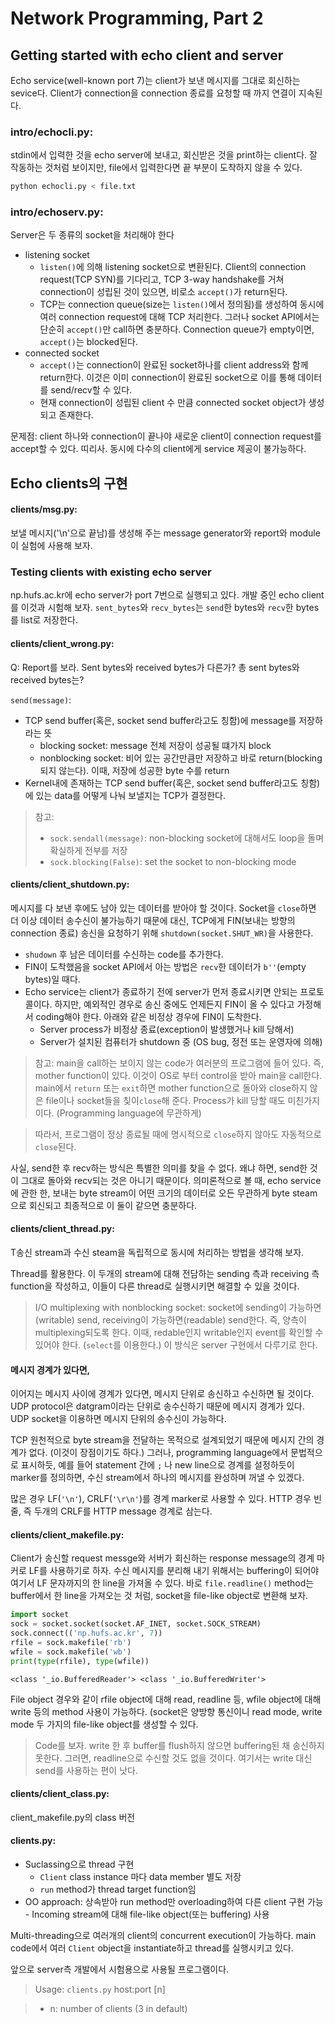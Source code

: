 
# Network Programming, Part 2

## Getting started with echo client and server
Echo service(well-known port 7)는 client가 보낸 메시지를 그대로 회신하는 sevice다. Client가 connection을 connection 종료를 요청할 때 까지 연결이 지속된다.

### intro/echocli.py:
stdin에서 입력한 것을 echo server에 보내고, 회신받은 것을 print하는 client다.
잘 작동하는 것처럼 보이지만, file에서 입력한다면 끝 부분이 도착하지 않을 수 있다.
```bash
python echocli.py < file.txt
```

### intro/echoserv.py:
Server은 두 종류의 socket을 처리해야 한다
- listening socket
  - `listen()`에 의해 listening socket으로 변환된다. Client의 connection request(TCP SYN)를 기다리고, TCP 3-way handshake를 거쳐 connection이 성립된 것이 있으면, 비로소 `accept()`가 return된다. 
  - TCP는 connection queue(size는 `listen()`에서 정의됨)를 생성하여 동시에 여러 connection request에 대해 TCP 처리한다. 그러나 socket API에서는 단순히 `accept()`만 call하면 충분하다. Connection queue가 empty이면, `accept()`는 blocked된다.
- connected socket  
  - `accept()`는 connection이 완료된 socket하나를 client address와 함께 return한다. 이것은 이미 connection이 완료된 socket으로 이를 통해 데이터를 send/recv할 수 있다.
  - 현재 connection이 성립된 client 수 만큼 connected socket object가 생성되고 존재한다.
  
문제점: client 하나와 connection이 끝나야 새로운 client이 connection request를 accept할 수 있다. 띠리사. 동시에 다수의 client에게 service 제공이 불가능하다. 

## Echo clients의 구현
#### clients/msg.py:
보낼 메시지('\n'으로 끝남)를 생성해 주는 message generator와 report와 module이 실험에 사용해 보자.

### Testing clients with existing echo server
np.hufs.ac.kr에 echo server가 port 7번으로 실행되고 있다. 개발 중인 echo client를 이것과 시험해 보자. `sent_bytes`와 `recv_bytes`는 `send`한 bytes와 `recv`한 bytes를 list로 저장한다.

#### clients/client_wrong.py:
Q: Report를 보라. Sent bytes와 received bytes가 다른가? 총 sent bytes와 received bytes는?

`send(message)`:
- TCP send buffer(혹은, socket send buffer라고도 칭함)에 message를 저장하라는 뜻
  - blocking socket: message 전체 저장이 성공될 떄가지 block
  - nonblocking socket: 비어 있는 공간만큼만 저장하고 바로 return(blocking 되지 않는다). 이때, 저장에 성공한 byte 수를 return
- Kernel내에 존재하는 TCP send buffer(혹은, socket send buffer라고도 칭함)에 있는 data를 어떻게 나눠 보낼지는 TCP가 결정한다. 

> 참고:
> - `sock.sendall(message)`: non-blocking socket에 대해서도 loop을 돌며 확실하게 전부를 저장
> - `sock.blocking(False)`: set the socket to non-blocking mode

#### clients/client_shutdown.py:
메시지를 다 보낸 후에도 남아 있는 데이터를 받아야 할 것이다. Socket을 `close`하면 더 이상 데이터 송수신이 불가능하기 때문에 대신, TCP에게 FIN(보내는 방향의 connection 종료) 송신을 요청하기 위해 `shutdown(socket.SHUT_WR)`을 사용한다.
- `shudown` 후 남은 데이터를 수신하는 code를 추가한다.
- FIN이 도착했음을 socket API에서 아는 방법은 `recv`한 데이터가 `b''`(empty bytes)일 때다.
- Echo service는 client가 종료하기 전에 server가 먼저 종료시키면 안되는 프로토콜이다. 하지만, 예외적인 경우로 송신 중에도 언제든지 FIN이 올 수 있다고 가정해서 coding해야 한다. 아래와 같은 비정상 경우에 FIN이 도착한다.
  - Server process가 비정상 종료(exception이 발생했거나 kill 당해서)  
  - Server가 설치된 컴퓨터가 shutdown 중 (OS bug, 정전 또는 운영자에 의해)
  
>참고: main을 call하는 보이지 않는 code가 여러분의 프로그램에 들어 있다. 즉, mother function이 있다. 이것이 OS로 부터 control을 받아 main을 call한다. main에서 `return` 또는 `exit`하면 mother function으로 돌아와 close하지 않은 file이나 socket들을 칮이`close`해 준다. Process가 kill 당할 때도 미친가지이다. (Programming language에 무관하게) 

> 따라서, 프로그램이 정상 종료될 때에 명시적으로 `close`하지 않아도 자동적으로 `close`된다.

사실, send한 후 recv하는 방식은 특별한 의미를 찾을 수 없다. 왜냐 하면, send한 것이 그대로 돌아와 recv되는 것은 아니기 때문이다. 
의미론적으로 볼 때, echo service에 관한 한, 보내는 byte stream이 어떤 크기의 데이터로 오든 무관하게 byte steam으로 회신되고 최종적으로 이 둘이 같으면 충분하다.

#### clients/client_thread.py:
T송신 stream과 수신 steam을 독립적으로 동시에 처리하는 방법을 생각해 보자. 

Thread를 활용한다. 이 두개의 stream에 대해 전담하는 sending 측과 receiving 측 function을 작성하고, 이들이 다른 thread로 실행시키면 해결할 수 있을 것이다.  

> I/O multiplexing with nonblocking socket: socket에 sending이 가능하면(writable) send, receiving이 가능하면(readable) send한다. 즉, 양측이 multiplexing되도록 한다. 이때, redable인지 writable인지 event를 확인할 수 있어야 한다. (`select`를 이용한다.) 이 방식은 server 구현에서 다루기로 한다.

#### 메시지 경계가 있다면,
이어지는 메시지 사이에 경계가 있다면, 메시지 단위로 송신하고 수신하면 될 것이다. UDP protocol은 datgram이라는 단위로 송수신하기 때문에 메시지 경계가 있다. UDP socket을 이용하면 메시지 단위의 송수신이 가능하다.

TCP 원천적으로 byte stream을 전달하는 목적으로 설계되었기 때문에 메시지 간의 경계가 없다. (이것이 장점이기도 하다.) 그러나, programming language에서 문법적으로 표시하듯, 예를 들어 statement 간에 `;` 나 new line으로 경계를 설정하듯이 marker를 정의하면, 수신 stream에서 하나의 메시지를 완성하며 꺼낼 수 있겠다.

많은 경우 LF(`'\n'`), CRLF(`'\r\n'`)를 경계 marker로 사용할 수 있다. HTTP 경우 빈 줄, 즉 두개의 CRLF를 HTTP message 경계로 삼는다.

#### clients/client_makefile.py:
Client가 송신할 request messge와 서버가 회신하는 response message의 경계 마커로 LF를 사용하기로 하자. 수신 메시지를 분리해 내기 위해서는 buffering이 되어야 여기서 LF 문자까지의 한 line을 가져올 수 있다. 바로 `file.readline()` method는 buffer에서 한 line을 가져오는 것 처럼, socket을 file-like object로 변환해 보자.


```python
import socket
sock = socket.socket(socket.AF_INET, socket.SOCK_STREAM)
sock.connect(('np.hufs.ac.kr', 7))
rfile = sock.makefile('rb')
wfile = sock.makefile('wb')
print(type(rfile), type(wfile))
```

    <class '_io.BufferedReader'> <class '_io.BufferedWriter'>
    

File object 경우와 같이 rfile object에 대해 read, readline 등, wfile object에 대해 write 등의 method 사용이 가능하다. (socket은 양방향 통신이니 read mode, write mode 두 가지의 file-like object를 생성할 수 있다.

> Code를 보자. write 한 후 buffer를 flush하지 않으면 buffering된 채 송신하지 못한다. 그러면, readline으로 수신할 것도 없을 것이다.
> 여기서는 write 대신 send를 사용하는 편이 낫다.

#### clients/client_class.py: 
client_makefile.py의 class 버전

#### clients.py: 
- Suclassing으로 thread 구현
  - `Client` class instance 마다 data member 별도 저장
  - `run` method가 thread target function임
- OO approach: 상속받아 run method만 overloading하여 다른 client 구현 가능 - Incoming stream에 대해 file-like object(또는 buffering) 사용

Multi-threading으로 여러개의 client의 concurrent execution이 가능하다. main code에서 여러 `Client` object을 instantiate하고 thread를 실행시키고 있다.  

앞으로 server측 개발에서 시험용으로 사용될 프로그램이다.

> Usage: `clients.py` host:port \[n\]

>- n: number of clients (3 in default)

